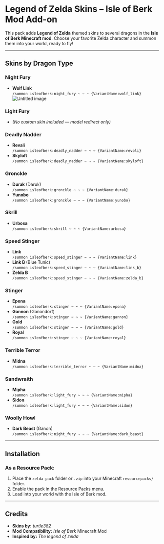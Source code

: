 # Legend of Zelda Skins – Isle of Berk Mod Add-on

This pack adds **Legend of Zelda** themed skins to several dragons in the **Isle of Berk Minecraft mod**. Choose your favorite Zelda character and summon them into your world, ready to fly!

---

## Skins by Dragon Type

### Night Fury
- **Wolf Link**  
  `/summon isleofberk:night_fury ~ ~ ~ {VariantName:wolf_link}`
![Untitled image](https://github.com/user-attachments/assets/667d38c3-d1f4-482d-a345-f73c80f940ec)






### Light Fury
- *(No custom skin included — model redirect only)*

### Deadly Nadder
- **Revali**  
  `/summon isleofberk:deadly_nadder ~ ~ ~ {VariantName:revoli}`
- **Skyloft**  
  `/summon isleofberk:deadly_nadder ~ ~ ~ {VariantName:skyloft}`

### Gronckle
- **Durak** (Daruk)  
  `/summon isleofberk:gronckle ~ ~ ~ {VariantName:durak}`
- **Yunobo**  
  `/summon isleofberk:gronckle ~ ~ ~ {VariantName:yunobo}`

### Skrill
- **Urbosa**  
  `/summon isleofberk:skrill ~ ~ ~ {VariantName:urbosa}`

### Speed Stinger
- **Link**  
  `/summon isleofberk:speed_stinger ~ ~ ~ {VariantName:link}`
- **Link B** (Blue Tunic)  
  `/summon isleofberk:speed_stinger ~ ~ ~ {VariantName:link_b}`
- **Zelda B**  
  `/summon isleofberk:speed_stinger ~ ~ ~ {VariantName:zelda_b}`

### Stinger
- **Epona**  
  `/summon isleofberk:stinger ~ ~ ~ {VariantName:epona}`
- **Gannon** (Ganondorf)  
  `/summon isleofberk:stinger ~ ~ ~ {VariantName:gannon}`
- **Gold**  
  `/summon isleofberk:stinger ~ ~ ~ {VariantName:gold}`
- **Royal**  
  `/summon isleofberk:stinger ~ ~ ~ {VariantName:royal}`

### Terrible Terror
- **Midna**  
  `/summon isleofberk:terrible_terror ~ ~ ~ {VariantName:midna}`

### Sandwraith
- **Mipha**  
  `/summon isleofberk:light_fury ~ ~ ~ {VariantName:mipha}`
- **Sidon**  
  `/summon isleofberk:light_fury ~ ~ ~ {VariantName:sidon}`

### Woolly Howl
- **Dark Beast** (Ganon)  
  `/summon isleofberk:night_fury ~ ~ ~ {VariantName:dark_beast}`

---

## Installation

### As a Resource Pack:
1. Place the `zelda pack` folder or `.zip` into your Minecraft `resourcepacks/` folder.
2. Enable the pack in the Resource Packs menu.
3. Load into your world with the Isle of Berk mod.


---

## Credits

- **Skins by:** *turtle382*  
- **Mod Compatibility:** *Isle of Berk* Minecraft Mod  
- **Inspired by:** *The legend of zelda*
